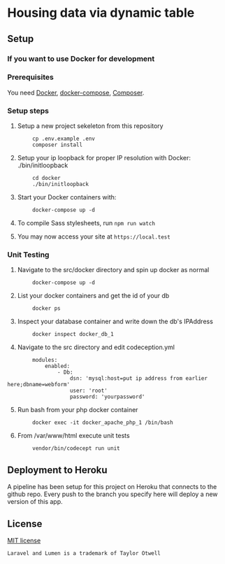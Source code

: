 # Housing data via dynamic table

## Setup

### If you want to use Docker for development
### Prerequisites
You need [Docker](https://www.docker.com/get-started), [docker-compose](https://docs.docker.com/compose/), [Composer](https://getcomposer.org/doc/00-intro.md).

### Setup steps
1. Setup a new project sekeleton from this repository
```
        cp .env.example .env
        composer install
```

2. Setup your ip loopback for proper IP resolution with Docker: ./bin/initloopback
```
        cd docker
        ./bin/initloopback

```

3. Start your Docker containers with:
```
        docker-compose up -d
```

4. To compile Sass stylesheets, run `npm run watch`

5. You may now access your site at `https://local.test`

### Unit Testing
1. Navigate to the src/docker directory and spin up docker as normal
```
        docker-compose up -d
```
2. List your docker containers and get the id of your db
```
        docker ps
```
3. Inspect your database container and write down the db's IPAddress
```
        docker inspect docker_db_1
```
4. Navigate to the src directory and edit codeception.yml
```
		modules:
			enabled:
				- Db:
					dsn: 'mysql:host=put ip address from earlier here;dbname=webform'
					user: 'root'
					password: 'yourpassword'
```
5. Run bash from your php docker container
```
        docker exec -it docker_apache_php_1 /bin/bash
```
6. From /var/www/html execute unit tests
```
		vendor/bin/codecept run unit
```


## Deployment to Heroku

A pipeline has been setup for this project on Heroku that connects to the github repo. Every push to the branch you specify here will deploy a new version of this app.

## License

[MIT license](http://opensource.org/licenses/MIT)

```
Laravel and Lumen is a trademark of Taylor Otwell
```
